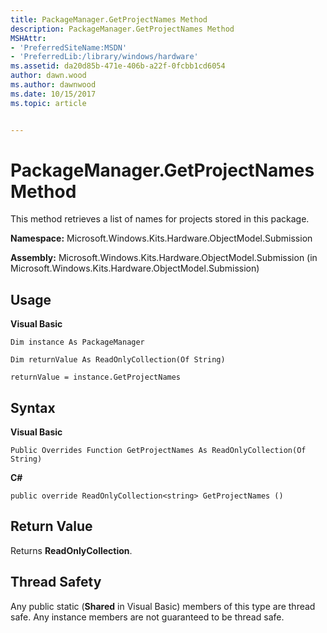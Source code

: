 ```yaml
---
title: PackageManager.GetProjectNames Method
description: PackageManager.GetProjectNames Method
MSHAttr:
- 'PreferredSiteName:MSDN'
- 'PreferredLib:/library/windows/hardware'
ms.assetid: da20d85b-471e-406b-a22f-0fcbb1cd6054
author: dawn.wood
ms.author: dawnwood
ms.date: 10/15/2017
ms.topic: article


---
```


# PackageManager.GetProjectNames Method


This method retrieves a list of names for projects stored in this package.

**Namespace:** Microsoft.Windows.Kits.Hardware.ObjectModel.Submission

**Assembly:** Microsoft.Windows.Kits.Hardware.ObjectModel.Submission (in Microsoft.Windows.Kits.Hardware.ObjectModel.Submission)

## <span id="Usage"></span><span id="usage"></span><span id="USAGE"></span>Usage


**Visual Basic**

`Dim instance As PackageManager`

`Dim returnValue As ReadOnlyCollection(Of String)`

`returnValue = instance.GetProjectNames`

## <span id="Syntax"></span><span id="syntax"></span><span id="SYNTAX"></span>Syntax


**Visual Basic**

`Public Overrides Function GetProjectNames As ReadOnlyCollection(Of String)`

**C#**

`public override ReadOnlyCollection<string> GetProjectNames ()`

## <span id="Return_Value"></span><span id="return_value"></span><span id="RETURN_VALUE"></span>Return Value


Returns **ReadOnlyCollection**.

## <span id="Thread_Safety"></span><span id="thread_safety"></span><span id="THREAD_SAFETY"></span>Thread Safety


Any public static (**Shared** in Visual Basic) members of this type are thread safe. Any instance members are not guaranteed to be thread safe.

 

 






